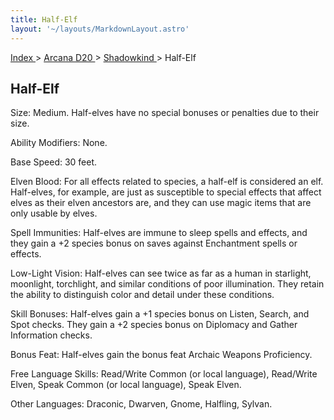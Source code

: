```yaml
---
title: Half-Elf
layout: '~/layouts/MarkdownLayout.astro'
---
```


[ Index ](/) > [ Arcana D20 ](/arcana.d20.srd) > [ Shadowkind ](/arcana.d20.srd/shadowkind) > Half-Elf

##  Half-Elf

Size: Medium. Half-elves have no special bonuses or penalties due to their
size.

Ability Modifiers: None.

Base Speed: 30 feet.

Elven Blood: For all effects related to species, a half-elf is considered an
elf. Half-elves, for example, are just as susceptible to special effects that
affect elves as their elven ancestors are, and they can use magic items that
are only usable by elves.

Spell Immunities: Half-elves are immune to sleep spells and effects, and they
gain a +2 species bonus on saves against Enchantment spells or effects.

Low-Light Vision: Half-elves can see twice as far as a human in starlight,
moonlight, torchlight, and similar conditions of poor illumination. They
retain the ability to distinguish color and detail under these conditions.

Skill Bonuses: Half-elves gain a +1 species bonus on Listen, Search, and Spot
checks. They gain a +2 species bonus on Diplomacy and Gather Information
checks.

Bonus Feat: Half-elves gain the bonus feat Archaic Weapons Proficiency.

Free Language Skills: Read/Write Common (or local language), Read/Write Elven,
Speak Common (or local language), Speak Elven.

Other Languages: Draconic, Dwarven, Gnome, Halfling, Sylvan.

